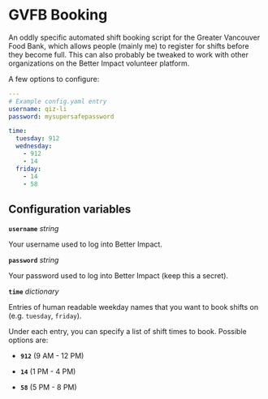 # GVFB Booking

An oddly specific automated shift booking script for the Greater Vancouver Food Bank,
which allows people (mainly me) to register for shifts before they become full.
This can also probably be tweaked to work with other organizations on the Better Impact volunteer platform.

A few options to configure:

```yaml
---
# Example config.yaml entry
username: qiz-li
password: mysupersafepassword

time:
  tuesday: 912
  wednesday:
    - 912
    - 14
  friday:
    - 14
    - 58
```

## Configuration variables

**`username`** _string_

Your username used to log into Better Impact.

**`password`** _string_

Your password used to log into Better Impact (keep this a secret).

**`time`** _dictionary_

Entries of human readable weekday names that you want to book shifts on (e.g. `tuesday`, `friday`).

Under each entry, you can specify a list of shift times to book. Possible options are:

- **`912`** (9 AM - 12 PM)

- **`14`** (1 PM - 4 PM)

- **`58`** (5 PM - 8 PM)
